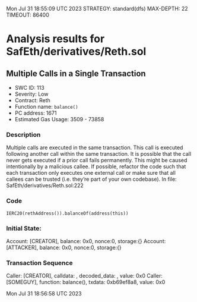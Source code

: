 Mon Jul 31 18:55:09 UTC 2023
STRATEGY: standard(dfs)
MAX-DEPTH: 22
TIMEOUT: 86400
# Analysis results for SafEth/derivatives/Reth.sol

## Multiple Calls in a Single Transaction
- SWC ID: 113
- Severity: Low
- Contract: Reth
- Function name: `balance()`
- PC address: 1671
- Estimated Gas Usage: 3509 - 73858

### Description

Multiple calls are executed in the same transaction.
This call is executed following another call within the same transaction. It is possible that the call never gets executed if a prior call fails permanently. This might be caused intentionally by a malicious callee. If possible, refactor the code such that each transaction only executes one external call or make sure that all callees can be trusted (i.e. they’re part of your own codebase).
In file: SafEth/derivatives/Reth.sol:222

### Code

```
IERC20(rethAddress()).balanceOf(address(this))
```

### Initial State:

Account: [CREATOR], balance: 0x0, nonce:0, storage:{}
Account: [ATTACKER], balance: 0x0, nonce:0, storage:{}

### Transaction Sequence

Caller: [CREATOR], calldata: , decoded_data: , value: 0x0
Caller: [SOMEGUY], function: balance(), txdata: 0xb69ef8a8, value: 0x0


Mon Jul 31 18:56:58 UTC 2023
